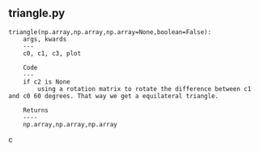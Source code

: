 ## triangle.py
    triangle(np.array,np.array,np.array=None,boolean=False):
        args, kwards
        ---
        c0, c1, c3, plot

        Code
        ---
        if c2 is None
            using a rotation matrix to rotate the difference between c1 and c0 60 degrees. That way we get a equilateral triangle.
            
        Returns
        ----
        np.array,np.array,np.array
c